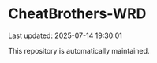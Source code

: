 # CheatBrothers-WRD

Last updated: 2025-07-14 19:30:01

This repository is automatically maintained.

